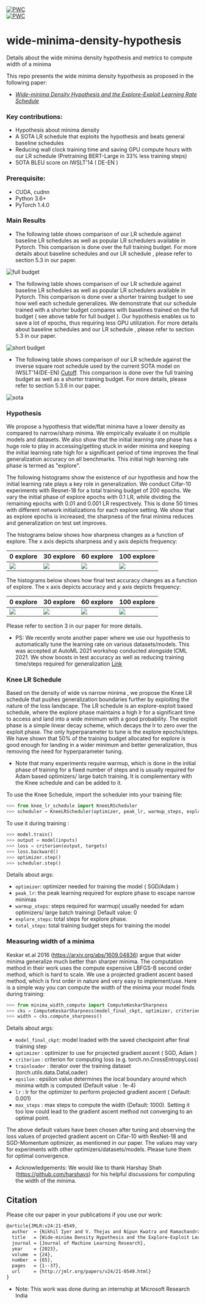  	
[![PWC](https://img.shields.io/endpoint.svg?url=https://paperswithcode.com/badge/wide-minima-density-hypothesis-and-the/machine-translation-on-wmt2014-german-english)](https://paperswithcode.com/sota/machine-translation-on-wmt2014-german-english?p=wide-minima-density-hypothesis-and-the) 	
[![PWC](https://img.shields.io/endpoint.svg?url=https://paperswithcode.com/badge/wide-minima-density-hypothesis-and-the/machine-translation-on-iwslt2014-german)](https://paperswithcode.com/sota/machine-translation-on-iwslt2014-german?p=wide-minima-density-hypothesis-and-the)

# wide-minima-density-hypothesis
Details about the wide minima density hypothesis and metrics to compute width of a minima

This repo presents the wide minima density hypothesis as proposed in the following paper:
*   [*Wide-minima Density Hypothesis and the Explore-Exploit Learning Rate Schedule*](https://arxiv.org/abs/2003.03977)

### Key contributions:
*   Hypothesis about minima density
*   A SOTA LR schedule that exploits the hypothesis and beats general baseline schedules
*   Reducing wall clock training time and saving GPU compute hours with our LR schedule (Pretraining BERT-Large in 33%  less training steps)
*   SOTA BLEU score on IWSLT'14 ( DE-EN )


### Prerequisite: 
* CUDA, cudnn
* Python 3.6+
* PyTorch 1.4.0

### Main Results
* The following table shows comparison of our LR schedule against baseline LR schedules as well as popular LR schedulers available in Pytorch. This comparison is done over the full training budget. For more details about baseline schedules and our LR schedule , please refer to section 5.3 in our paper.

![full budget](https://github.com/nikhil-iyer-97/wide-minima-density-hypothesis/blob/main/tables/full_budget.PNG)

* The following table shows comparison of our LR schedule against baseline LR schedules as well as popular LR schedulers available in Pytorch. This comparison is done over a shorter training budget to see how well each schedule generalizes. We demonstrate that our schedule trained with a shorter budget compares with baselines trained on the full budget ( see above table for full budget ). Our hypothesis enables us to save a lot of epochs, thus requiring less GPU utilization. For more details about baseline schedules and our LR schedule , please refer to section 5.3 in our paper.

![short budget](https://github.com/nikhil-iyer-97/wide-minima-density-hypothesis/blob/main/tables/short%20budget.PNG)

* The following table shows comparison of our LR schedule against the inverse square root schedule used by the current SOTA model on IWSLT'14(DE-EN) [Cutoff](https://arxiv.org/abs/2009.13818). This comparison is done over the full training budget as well as a shorter training budget. For more details, please refer to section 5.3.6 in our paper.

![sota](https://github.com/nikhil-iyer-97/wide-minima-density-hypothesis/blob/main/tables/sota_iwslt.PNG)


### Hypothesis
We propose a hypothesis that wide/flat minima have a lower density as compared to narrow/sharp minima.  We empirically evaluate it on multiple models and datasets. We also show that the initial learning rate phase has a huge role to play in accessing/getting stuck in wider minima and keeping the initial learning rate high for a significant period of time improves the final generalization accuracy on all benchmarks. This initial high learning rate phase is termed as "explore".  

The following histograms show the existence of our hypothesis and how the initial learning rate plays a key role in generalization. We conduct Cifar-10 experiments with Resnet-18 for a total training budget of 200 epochs. We vary the initial phase of explore epochs with 0.1 LR, while dividing the remaining epochs with 0.01 and 0.001 LR respectively. This is done 50 times with different network initializations for each explore setting. We show that as explore epochs is increased, the sharpness of the final minima reduces and generalization on test set improves.

The histograms below shows how sharpness changes as a function of explore. The x axis depicts sharpness and y axis depicts frequency:

0 explore | 30 explore | 60 explore | 100 explore
--- | --- | --- | ---
![](https://github.com/nikhil-iyer-97/wide-minima-density-hypothesis/blob/main/plots/0explore/0explore_sharpness-1.png) | ![](https://github.com/nikhil-iyer-97/wide-minima-density-hypothesis/blob/main/plots/30explore/30explore_sharpness-1.png) | ![](https://github.com/nikhil-iyer-97/wide-minima-density-hypothesis/blob/main/plots/60explore/60explore_sharpness-1.png) | ![](https://github.com/nikhil-iyer-97/wide-minima-density-hypothesis/blob/main/plots/100explore/100explore_sharpness-1.png)


The histograms below shows how final test accuracy changes as a function of explore. The x axis depicts accuracy and y axis depicts frequency:

0 explore | 30 explore | 60 explore | 100 explore
--- | --- | --- | ---
![](https://github.com/nikhil-iyer-97/wide-minima-density-hypothesis/blob/main/plots/0explore/0explore_acc-1.png) | ![](https://github.com/nikhil-iyer-97/wide-minima-density-hypothesis/blob/main/plots/30explore/30explore_acc-1.png) | ![](https://github.com/nikhil-iyer-97/wide-minima-density-hypothesis/blob/main/plots/60explore/60explore_acc-1.png) | ![](https://github.com/nikhil-iyer-97/wide-minima-density-hypothesis/blob/main/plots/100explore/100explore_acc-1.png)

Please refer to section 3 in our paper for more details.

*   PS: We recently wrote another paper where we use our hypothesis to automatically tune the learning rate on various datasets/models. This was accepted at AutoML 2021 workshop conducted alongside ICML 2021. We show boosts in test accuracy as well as reducing training time/steps required for generalization [Link](https://arxiv.org/abs/2105.14526) 

### Knee LR Schedule
Based on the density of wide vs narrow minima , we propose the Knee LR schedule that pushes generalization boundaries further by exploiting the nature of the loss landscape. The LR schedule is an explore-exploit based schedule, where the explore phase maintains a high lr for a significant time to access and land into a wide minimum with a good probability. The exploit phase is a simple linear decay scheme, which decays the lr to zero over the exploit phase. The only hyperparameter to tune is the explore epochs/steps. We have shown that 50% of the training budget allocated for explore is good enough for landing in a wider minimum and better generalization, thus removing the need for hyperparameter tuning.

*   Note that many experiments require warmup, which is done in the initial phase of training for a fixed number of steps and is usually required for Adam based optimizers/ large batch training. It is complementary with the Knee schedule and can be added to it. 

To use the Knee Schedule, import the scheduler into your training file:
```python
>>> from knee_lr_schedule import KneeLRScheduler
>>> scheduler = KneeLRScheduler(optimizer, peak_lr, warmup_steps, explore_steps, total_steps)
```
To use it during training :
```python
>>> model.train()
>>> output = model(inputs)
>>> loss = criterion(output, targets)
>>> loss.backward()
>>> optimizer.step()
>>> scheduler.step()
```

Details about args:
- `optimizer`: optimizer needed for training the model ( SGD/Adam )
- `peak_lr`: the peak learning required for explore phase to escape narrow minimas
- `warmup_steps`: steps required for warmup( usually needed for adam optimizers/ large batch training) Default value: 0
- `explore_steps`: total steps for explore phase.
- `total_steps`: total training budget steps for training the model


### Measuring width of a minima
Keskar et.al 2016 (https://arxiv.org/abs/1609.04836) argue that wider minima generalize much better than sharper minima. The computation method in their work uses the compute expensive LBFGS-B second order method, which is hard to scale. We use a projected gradient ascent based method, which is first order in nature and very easy to implement/use. Here is a simple way you can compute the width of the minima your model finds during training:

```python
>>> from minima_width_compute import ComputeKeskarSharpness
>>> cks = ComputeKeskarSharpness(model_final_ckpt, optimizer, criterion, trainloader, epsilon, lr, max_steps)
>>> width = cks.compute_sharpness()
```
Details about args:
- `model_final_ckpt`: model loaded with the saved checkpoint after final training step
- `optimizer` : optimizer to use for projected gradient ascent ( SGD, Adam )
- `criterion` : criterion for computing loss (e.g. torch.nn.CrossEntropyLoss)
- `trainloader` : iterator over the training dataset (torch.utils.data.DataLoader)
- `epsilon` : epsilon value determines the local boundary around which minima witdh is computed (Default value : 1e-4)
- `lr` : lr for the optimizer to perform projected gradient ascent ( Default: 0.001)
- `max_steps` : max steps to compute the width (Default: 1000). Setting it too low could lead to the gradient ascent method not converging to an optimal point. 

The above default values have been chosen after tuning and observing the loss values of projected gradient ascent on Cifar-10 with ResNet-18 and SGD-Momentum optimizer, as mentioned in our paper. The values may vary for experiments with other optimizers/datasets/models. Please tune them for optimal convergence. 

*   Acknowledgements: We would like to thank Harshay Shah (https://github.com/harshays) for his helpful discussions for computing the width of the minima.

## Citation 
Please cite our paper in your publications if you use our work:

```latex
@article{JMLR:v24:21-0549,
  author  = {Nikhil Iyer and V. Thejas and Nipun Kwatra and Ramachandran Ramjee and Muthian Sivathanu},
  title   = {Wide-minima Density Hypothesis and the Explore-Exploit Learning Rate Schedule},
  journal = {Journal of Machine Learning Research},
  year    = {2023},
  volume  = {24},
  number  = {65},
  pages   = {1--37},
  url     = {http://jmlr.org/papers/v24/21-0549.html}
}
```

*   Note: This work was done during an internship at Microsoft Research India
